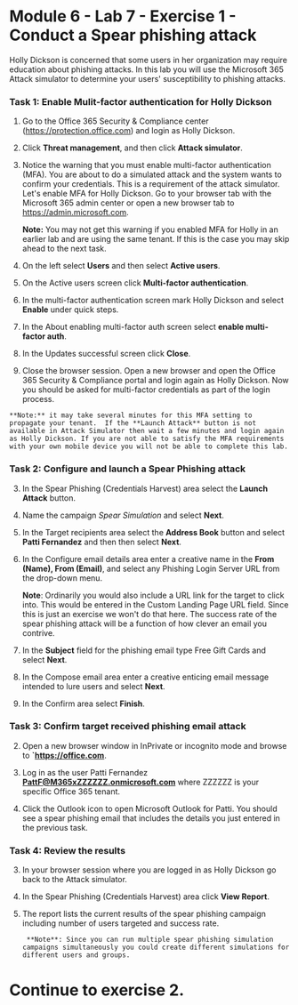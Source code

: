 # Module 6 - Lab 7 - Exercise 1 - Conduct a Spear phishing attack


Holly Dickson is concerned that some users in her organization may require education about phishing attacks.  In this lab you will use the Microsoft 365 Attack simulator to determine your users' susceptibility to phishing attacks.


### Task 1: Enable Mulit-factor authentication for Holly Dickson


1.  Go to the Office 365 Security & Compliance center (https://protection.office.com) and login as Holly Dickson.

2.  Click **Threat management**, and then click **Attack simulator**.

3.  Notice the warning that you must enable multi-factor authentication (MFA).  You are about to do a simulated attack and the system wants to confirm your credentials. This is a requirement of the attack simulator. Let's enable MFA for Holly Dickson. Go to your browser tab with the Microsoft 365 admin center or open a new browser tab to https://admin.microsoft.com.

	**Note:** You may not get this warning if you enabled MFA for Holly in an earlier lab and are using the same tenant.  If this is the case you may skip ahead to the next task.

4.  On the left select **Users** and then select **Active users**.

5.  On the Active users screen click **Multi-factor authentication**.

7.  In the multi-factor authentication screen mark Holly Dickson and select **Enable** under quick steps.

8.  In the About enabling multi-factor auth screen select **enable multi-factor auth**.

9.  In the Updates successful screen click **Close**.

10.  Close the browser session.  Open a new browser and open the Office 365 Security & Compliance portal and login again as Holly Dickson.  Now you should be asked for multi-factor credentials as part of the login process.

	**Note:** it may take several minutes for this MFA setting to propagate your tenant.  If the **Launch Attack** button is not available in Attack Simulator then wait a few minutes and login again as Holly Dickson. If you are not able to satisfy the MFA requirements with your own mobile device you will not be able to complete this lab.

### Task 2: Configure and launch a Spear Phishing attack
3.  In the Spear Phishing (Credentials Harvest) area select the **Launch Attack** button.

4.  Name the campaign *Spear Simulation* and select **Next**.

5.  In the Target recipients area select the **Address Book** button and select **Patti Fernandez** and then then select  **Next**.

6.  In the Configure email details area enter a creative name in the **From (Name), From (Email)**, and select any Phishing Login Server URL from the drop-down menu.

      **Note**: Ordinarily you would also include a URL link for the target to click into.  This would be entered in the Custom Landing Page URL field.  Since this is just an exercise we won't do that here.  The success rate of the spear phishing attack will be a function of how clever an email you contrive. 

7.  In the **Subject** field for the phishing email type Free Gift Cards and select **Next**.

8.  In the Compose email area enter a creative enticing email message intended to lure users and select **Next**.

9.  In the Confirm area select **Finish**.


### Task 3: Confirm target received phishing email attack

2.  Open a new browser window in InPrivate or incognito mode and browse to **`https://office.com**.
 
3.  Log in as the user Patti Fernandez **PattF@M365xZZZZZZ.onmicrosoft.com** where ZZZZZZ is your specific Office 365 tenant.

4.  Click the Outlook icon to open Microsoft Outlook for Patti. You should see a spear phishing email that includes the details you just entered in the previous task.

### Task 4: Review the results

3. In your browser session where you are logged in as Holly Dickson go back to the Attack simulator.

4. In the Spear Phishing (Credentials Harvest) area click **View Report**.

5. The report lists the current results of the spear phishing campaign including number of users targeted and success rate.  
    
		**Note**: Since you can run multiple spear phishing simulation campaigns simultaneously you could create different simulations for different users and groups.
 

# Continue to exercise 2.
